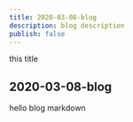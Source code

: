 ```yaml
---
title: 2020-03-08-blog
description: blog description
publish: false
---
```



this title

## 2020-03-08-blog

hello blog markdown
